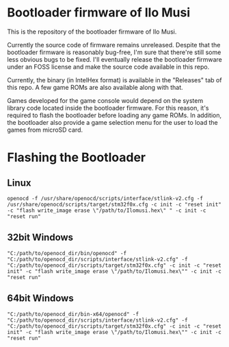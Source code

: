 # Bootloader firmware of Ilo Musi

This is the repository of the bootloader firmware of Ilo Musi.

Currently the source code of firmware remains unreleased. Despite that the bootloader firmware is reasonably bug-free, I'm sure that there're still some less obvious bugs to be fixed. I'll eventually release the bootloader firmware under an FOSS license and make the source code available in this repo.

Currently, the binary (in IntelHex format) is available in the "Releases" tab of this repo. A few game ROMs are also available along with that.

Games developed for the game console would depend on the system library code located inside the bootloader firmware. For this reason, it's required to flash the bootloader before loading any game ROMs. In addition, the bootloader also provide a game selection menu for the user to load the games from microSD card.

# Flashing the Bootloader

## Linux

```
openocd -f /usr/share/openocd/scripts/interface/stlink-v2.cfg -f /usr/share/openocd/scripts/target/stm32f0x.cfg -c init -c "reset init" -c "flash write_image erase \"/path/to/Ilomusi.hex\" " -c init -c "reset run"
```

## 32bit Windows

```
"C:/path/to/openocd_dir/bin/openocd" -f "C:/path/to/openocd_dir/scripts/interface/stlink-v2.cfg" -f "C:/path/to/openocd_dir/scripts/target/stm32f0x.cfg" -c init -c "reset init" -c "flash write_image erase \"/path/to/Ilomusi.hex\"" -c init -c "reset run"
```

## 64bit Windows

```
"C:/path/to/openocd_dir/bin-x64/openocd" -f "C:/path/to/openocd_dir/scripts/interface/stlink-v2.cfg" -f "C:/path/to/openocd_dir/scripts/target/stm32f0x.cfg" -c init -c "reset init" -c "flash write_image erase \"/path/to/Ilomusi.hex\"" -c init -c "reset run"
```
